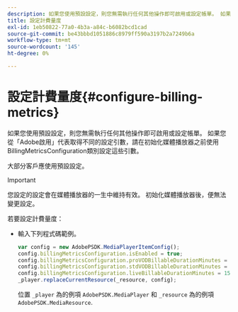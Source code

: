 ```yaml
---
description: 如果您使用預設設定，則您無需執行任何其他操作即可啟用或設定帳單。 如果您從「Adobe啟用」代表取得不同的設定引數，請在初始化媒體播放器之前使用BillingMetricsConfiguration類別設定這些引數。
title: 設定計費量度
exl-id: 1eb50822-77a0-4b3a-a84c-b6082bcd1cad
source-git-commit: be43bbbd1051886c8979ff590a3197b2a7249b6a
workflow-type: tm+mt
source-wordcount: '145'
ht-degree: 0%

---
```


# 設定計費量度{#configure-billing-metrics}

如果您使用預設設定，則您無需執行任何其他操作即可啟用或設定帳單。 如果您從「Adobe啟用」代表取得不同的設定引數，請在初始化媒體播放器之前使用BillingMetricsConfiguration類別設定這些引數。

大部分客戶應使用預設設定。

>[!IMPORTANT]
>
>您設定的設定會在媒體播放器的一生中維持有效。 初始化媒體播放器後，便無法變更設定。

若要設定計費量度：

* 輸入下列程式碼範例。

   ```js
   var config = new AdobePSDK.MediaPlayerItemConfig(); 
   config.billingMetricsConfiguration.isEnabled = true; 
   config.billingMetricsConfiguration.proVODBillableDurationMinutes = 60; 
   config.billingMetricsConfiguration.stdVODBillableDurationMinutes = 30; 
   config.billingMetricsConfiguration.liveBillableDurationMinutes = 15; 
   _player.replaceCurrentResource(_resource, config);
   ```

   位置 `_player` 為的例項 `AdobePSDK.MediaPlayer` 和 `_resource` 為的例項 `AdobePSDK.MediaResource`.
